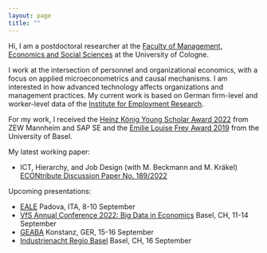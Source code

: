 ```yaml
---
layout: page
title: ""
---
```


Hi, I am a postdoctoral researcher at the [Faculty of Management, Economics and Social Sciences](https://wiso.uni-koeln.de/en/) at the University of Cologne.

I work at the intersection of personnel and organizational economics, with a focus on applied microeconometrics and causal mechanisms. I am interested in how advanced technology affects organizations and management practices. My current work is based on German firm-level and worker-level data of the [Institute for Employment Research](https://www.iab.de/en/iab-aktuell.aspx).

For my work, I received the [Heinz König Young Scholar Award 2022](https://www.zew.de/en/press/latest-press-releases/zew-honours-young-researcher-from-the-university-of-basel) from ZEW Mannheim and SAP SE and the [Emilie Louise Frey Award 2019](https://wwz.unibas.ch/en/faculty/awards-and-distinctions/emilie-louise-frey-preis/) from the University of Basel.

My latest working paper:

- ICT, Hierarchy, and Job Design (with M. Beckmann and M. Kräkel) [ECONtribute Discussion Paper No. 189/2022](https://www.econtribute.de/RePEc/ajk/ajkdps/ECONtribute_189_2022.pdf) 

Upcoming presentations:

- [EALE](https://eale.nl/) Padova, ITA, 8-10 September
- [VfS Annual Conference 2022: Big Data in Economics](https://www.socialpolitik.de/en/jahrestagung-2022-0) Basel, CH, 11-14 September
- [GEABA](http://www.geaba.de/) Konstanz, GER, 15-16 September
- [Industrienacht Regio Basel](https://industrienacht.com/) Basel, CH, 16 September

